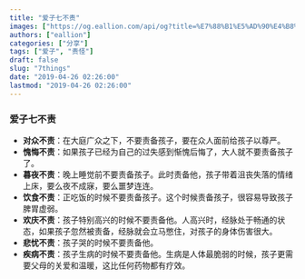 ```yaml
---
title: "爱子七不责"
images: ["https://og.eallion.com/api/og?title=%E7%88%B1%E5%AD%90%E4%B8%83%E4%B8%8D%E8%B4%A3"]
authors: ["eallion"]
categories: ["分享"]
tags: ["爱子", "责怪"]
draft: false
slug: "7things"
date: "2019-04-26 02:26:00"
lastmod: "2019-04-26 02:26:00"
---
```


### 爱子七不责

- **对众不责**：在大庭广众之下，不要责备孩子，要在众人面前给孩子以尊严。
- **愧悔不责**：如果孩子已经为自己的过失感到惭愧后悔了，大人就不要责备孩子了。
- **暮夜不责**：晚上睡觉前不要责备孩子。此时责备他，孩子带着沮丧失落的情绪上床，要么夜不成寐，要么噩梦连连。
- **饮食不责**：正吃饭的时候不要责备孩子。这个时候责备孩子，很容易导致孩子脾胃虚弱。
- **欢庆不责**：孩子特别高兴的时候不要责备他。人高兴时，经脉处于畅通的状态，如果孩子忽然被责备，经脉就会立马憋住，对孩子的身体伤害很大。
- **悲忧不责**：孩子哭的时候不要责备他。
- **疾病不责**：孩子生病的时候不要责备他。生病是人体最脆弱的时候，孩子更需要父母的关爱和温暖，这比任何药物都有疗效。
